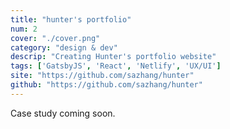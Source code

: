 ```yaml
---
title: "hunter's portfolio"
num: 2
cover: "./cover.png"
category: "design & dev"
descrip: "Creating Hunter's portfolio website"
tags: ['GatsbyJS', 'React', 'Netlify', 'UX/UI']
site: "https://github.com/sazhang/hunter"
github: "https://github.com/sazhang/hunter"
---
```


Case study coming soon.
